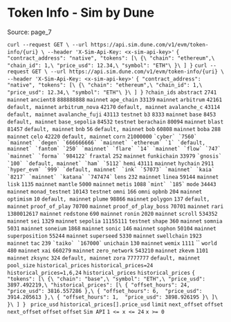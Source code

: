 # Token Info - Sim by Dune

Source: page_7

`curl --request GET \
  --url https://api.sim.dune.com/v1/evm/token-info/{uri} \
  --header 'X-Sim-Api-Key: <x-sim-api-key>'` `{
"contract_address": "native",
"tokens": [\
    {\
      "chain": "ethereum",\
      "chain_id": 1,\
      "price_usd": 12.34,\
      "symbol": "ETH"\
    }\
]
}` `curl --request GET \
  --url https://api.sim.dune.com/v1/evm/token-info/{uri} \
  --header 'X-Sim-Api-Key: <x-sim-api-key>'` `{
"contract_address": "native",
"tokens": [\
    {\
      "chain": "ethereum",\
      "chain_id": 1,\
      "price_usd": 12.34,\
      "symbol": "ETH"\
    }\
]
}` `?chain_ids` `abstract` `2741` `mainnet` `ancient8` `888888888` `mainnet` `ape_chain` `33139` `mainnet` `arbitrum` `42161` `default, mainnet` `arbitrum_nova` `42170` `default, mainnet` `avalanche_c` `43114` `default, mainnet` `avalanche_fuji` `43113` `testnet` `b3` `8333` `mainnet` `base` `8453` `default, mainnet` `base_sepolia` `84532` `testnet` `berachain` `80094` `mainnet` `blast` `81457` `default, mainnet` `bnb` `56` `default, mainnet` `bob` `60808` `mainnet` `boba` `288` `mainnet` `celo` `42220` `default, mainnet` `corn` `21000000` `` `cyber` `7560` `mainnet` `degen` `666666666` `mainnet` `ethereum` `1` `default, mainnet` `fantom` `250` `mainnet` `flare` `14` `mainnet` `flow` `747` `mainnet` `forma` `984122` `` `fraxtal` `252` `mainnet` `funkichain` `33979` `` `gnosis` `100` `default, mainnet` `ham` `5112` `` `hemi` `43111` `mainnet` `hychain` `2911` `` `hyper_evm` `999` `default, mainnet` `ink` `57073` `mainnet` `kaia` `8217` `mainnet` `katana` `747474` `` `lens` `232` `mainnet` `linea` `59144` `mainnet` `lisk` `1135` `mainnet` `mantle` `5000` `mainnet` `metis` `1088` `` `mint` `185` `` `mode` `34443` `mainnet` `monad_testnet` `10143` `testnet` `omni` `166` `omni` `opbnb` `204` `mainnet` `optimism` `10` `default, mainnet` `plume` `98866` `mainnet` `polygon` `137` `default, mainnet` `proof_of_play` `70700` `mainnet` `proof_of_play_boss` `70701` `mainnet` `rari` `1380012617` `mainnet` `redstone` `690` `mainnet` `ronin` `2020` `mainnet` `scroll` `534352` `mainnet` `sei` `1329` `mainnet` `sepolia` `11155111` `testnet` `shape` `360` `mainnet` `somnia` `5031` `mainnet` `soneium` `1868` `mainnet` `sonic` `146` `mainnet` `sophon` `50104` `mainnet` `superposition` `55244` `mainnet` `superseed` `5330` `mainnet` `swellchain` `1923` `mainnet` `tac` `239` `` `taiko` `167000` `` `unichain` `130` `mainnet` `wemix` `1111` `` `world` `480` `mainnet` `xai` `660279` `mainnet` `zero_network` `543210` `mainnet` `zkevm` `1101` `mainnet` `zksync` `324` `default, mainnet` `zora` `7777777` `default, mainnet` `pool_size` `historical_prices` `historical_prices=24` `historical_prices=1,6,24` `historical_prices` `historical_prices` `{
"tokens": [\
    {\
      "chain": "base",\
      "symbol": "ETH",\
      "price_usd": 3897.492219,\
      "historical_prices": [\
        { "offset_hours": 24, "price_usd": 3816.557286 },\
        { "offset_hours": 6,  "price_usd": 3914.205613 },\
        { "offset_hours": 1,  "price_usd": 3898.926195 }\
      ]\
    }\
]
}
` `price_usd` `historical_prices[].price_usd` `limit` `next_offset` `offset` `next_offset` `offset` `offset` `Sim API` `1 <= x <= 24` `x >= 0`

```

```

```

```

```

```

```

```

```

```